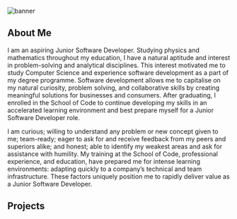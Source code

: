 ![banner](alex.png)

## About Me

I am an aspiring Junior Software Developer. Studying physics and mathematics throughout my education, I have a natural aptitude and interest in problem-solving and analytical disciplines. This interest motivated me to study Computer Science and experience software development as a part of my degree programme. Software development allows me to capitalise on my natural curiosity, problem solving, and collaborative skills by creating meaningful solutions for businesses and consumers. After graduating, I enrolled in the School of Code to continue developing my skills in an accelerated learning environment and best prepare myself for a Junior Software Developer role.

I am curious; willing to understand any problem or new concept given to me; team-ready; eager to ask for and receive feedback from my peers and superiors alike; and honest; able to identify my weakest areas and ask for assistance with humility. My training at the School of Code, professional experience, and education, have prepared me for intense learning environments: adapting quickly to a company’s technical and team infrastructure. These factors uniquely position me to rapidly deliver value as a Junior Software Developer.

## Projects

<!---
alexcurwood/alexcurwood is a ✨ special ✨ repository because its `README.md` (this file) appears on your GitHub profile.
You can click the Preview link to take a look at your changes.
--->
